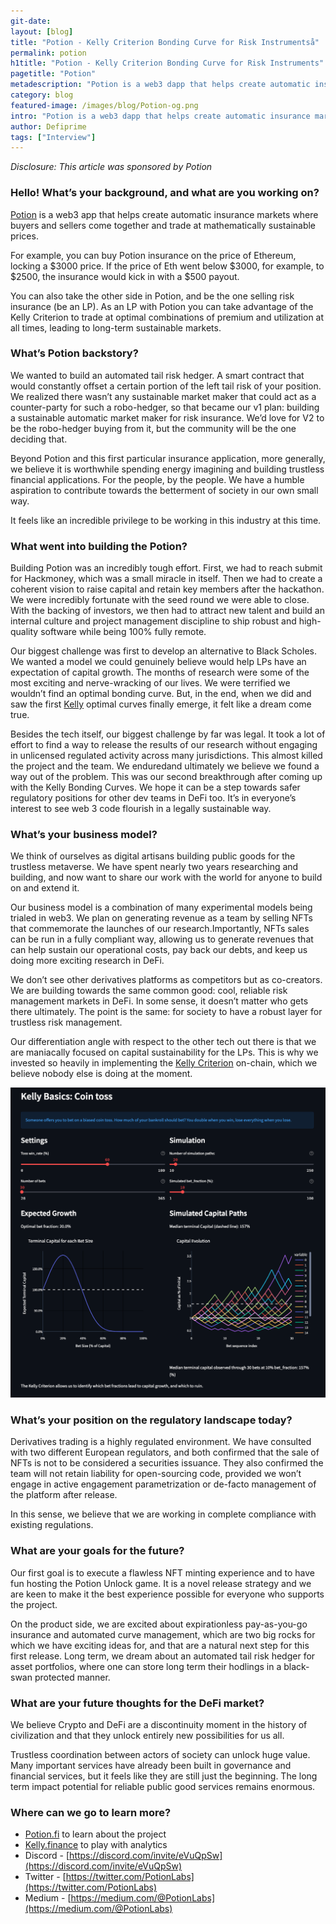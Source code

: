 ```yaml
---
git-date:
layout: [blog]
title: "Potion - Kelly Criterion Bonding Curve for Risk Instrumentså"
permalink: potion
h1title: "Potion - Kelly Criterion Bonding Curve for Risk Instruments"
pagetitle: "Potion"
metadescription: "Potion is a web3 dapp that helps create automatic insurance markets where buyers and sellers come together and trade at mathematically sustainable prices"
category: blog
featured-image: /images/blog/Potion-og.png
intro: "Potion is a web3 dapp that helps create automatic insurance markets where buyers and sellers come together and trade at mathematically sustainable prices"
author: Defiprime
tags: ["Interview"]
---
```


_Disclosure: This article was sponsored by Potion_

### Hello! What’s your background, and what are you working on?

[Potion](https://potion.fi/) is a web3 app that helps create automatic insurance markets where buyers and sellers come together and trade at mathematically sustainable prices.

For example, you can buy Potion insurance on the price of Ethereum, locking a $3000 price. If the price of Eth went below $3000, for example, to $2500, the insurance would kick in with a $500 payout.

You can also take the other side in Potion, and be the one selling risk insurance (be an LP). As an LP with Potion you can take advantage of the Kelly Criterion to trade at optimal combinations of premium and utilization at all times, leading to long-term sustainable markets.

### What’s Potion backstory?

We wanted to build an automated tail risk hedger. A smart contract that would constantly offset a certain portion of the left tail risk of your position. We realized there wasn’t any sustainable market maker that could act as a counter-party for such a robo-hedger, so that became our v1 plan: building a sustainable automatic market maker for risk insurance. We’d love for V2 to be the robo-hedger buying from it, but the community will be the one deciding that.

Beyond Potion and this first particular insurance application, more generally, we believe it is worthwhile spending energy imagining and building trustless financial applications. For the people, by the people. We have a humble aspiration to contribute towards the betterment of society in our own small way.

It feels like an incredible privilege to be working in this industry at this time.

### What went into building the Potion?

Building Potion was an incredibly tough effort. First, we had to reach submit for Hackmoney, which was a small miracle in itself. Then we had to create a coherent vision to raise capital and retain key members after the hackathon. We were incredibly fortunate with the seed round we were able to close. With the backing of investors, we then had to attract new talent and build an internal culture and project management discipline to ship robust and high-quality software while being 100% fully remote.

Our biggest challenge was first to develop an alternative to Black Scholes. We wanted a model we could genuinely believe would help LPs have an expectation of capital growth. The months of research were some of the most exciting and nerve-wracking of our lives. We were terrified we wouldn’t find an optimal bonding curve. But, in the end, when we did and saw the first [Kelly](https://kelly.finance/) optimal curves finally emerge, it felt like a dream come true.

Besides the tech itself, our biggest challenge by far was legal. It took a lot of effort to find a way to release the results of our research without engaging in unlicensed regulated activity across many jurisdictions. This almost killed the project and the team. We enduredand ultimately we believe we found a way out of the problem. This was our second breakthrough after coming up with the Kelly Bonding Curves. We hope it can be a step towards safer regulatory positions for other dev teams in DeFi too. It’s in everyone’s interest to see web 3 code flourish in a legally sustainable way.

### What’s your business model?

We think of ourselves as digital artisans building public goods for the trustless metaverse. We have spent nearly two years researching and building, and now want to share our work with the world for anyone to build on and extend it.

Our business model is a combination of many experimental models being trialed in web3. We plan on generating revenue as a team by selling NFTs that commemorate the launches of our research.Importantly, NFTs sales can be run in a fully compliant way, allowing us to generate revenues that can help sustain our operational costs, pay back our debts, and keep us doing more exciting research in DeFi.

We don’t see other derivatives platforms as competitors but as co-creators. We are building towards the same common good: cool, reliable risk management markets in DeFi. In some sense, it doesn’t matter who gets there ultimately. The point is the same: for society to have a robust layer for trustless risk management.

Our differentiation angle with respect to the other tech out there is that we are maniacally focused on capital sustainability for the LPs. This is why we invested so heavily in implementing the [Kelly Criterion](https://academy.kelly.finance/) on-chain, which we believe nobody else is doing at the moment.

![](/images/blog/KellyCriterionforOptionPricing.png)

### What’s your position on the regulatory landscape today?

Derivatives trading is a highly regulated environment. We have consulted with two different European regulators, and both confirmed that the sale of NFTs is not to be considered a securities issuance. They also confirmed the team will not retain liability for open-sourcing code, provided we won’t engage in active engagement parametrization or de-facto management of the platform after release.

In this sense, we believe that we are working in complete compliance with existing regulations.

### What are your goals for the future?

Our first goal is to execute a flawless NFT minting experience and to have fun hosting the Potion Unlock game. It is a novel release strategy and we are keen to make it the best experience possible for everyone who supports the project.

On the product side, we are excited about expirationless pay-as-you-go insurance and automated curve management, which are two big rocks for which we have exciting ideas for, and that are a natural next step for this first release. Long term, we dream about an automated tail risk hedger for asset portfolios, where one can store long term their hodlings in a black-swan protected manner.

### What are your future thoughts for the DeFi market?

We believe Crypto and DeFi are a discontinuity moment in the history of civilization and that they unlock entirely new possibilities for us all.

Trustless coordination between actors of society can unlock huge value. Many important services have already been built in governance and financial services, but it feels like they are still just the beginning. The long term impact potential for reliable public good services remains enormous.

### Where can we go to learn more?

- [Potion.fi](https://potion.fi/) to learn about the project
- [Kelly.finance](https://kelly.finance/) to play with analytics
- Discord - [https://discord.com/invite/eVuQpSw](https://discord.com/invite/eVuQpSw)
- Twitter - [https://twitter.com/PotionLabs](https://twitter.com/PotionLabs)
- Medium - [https://medium.com/@PotionLabs](https://medium.com/@PotionLabs)

